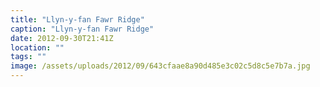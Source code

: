 ```yaml
---
title: "Llyn-y-fan Fawr Ridge"
caption: "Llyn-y-fan Fawr Ridge"
date: 2012-09-30T21:41Z
location: ""
tags: ""
image: /assets/uploads/2012/09/643cfaae8a90d485e3c02c5d8c5e7b7a.jpg
---
```

